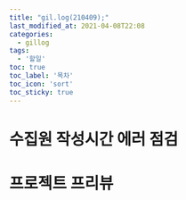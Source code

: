 ```yaml
---
title: "gil.log(210409);"
last_modified_at: 2021-04-08T22:08
categories: 
  - gillog
tags: 
  - '할일'
toc: true
toc_label: '목차'
toc_icon: 'sort'
toc_sticky: true
---
```

# 수집원 작성시간 에러 점검

# 프로젝트 프리뷰